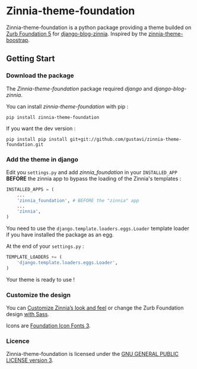 Zinnia-theme-foundation
=======================

Zinnia-theme-foundation is a python package providing a theme builded on [Zurb Foundation 5](http://foundation.zurb.com) for [django-blog-zinnia](https://github.com/Fantomas42/django-blog-zinnia). Inspired by the [zinnia-theme-boostrap](https://github.com/Fantomas42/zinnia-theme-bootstrap).

Getting Start
-------------

### Download the package

The *Zinnia-theme-foundation* package required *django* and *django-blog-zinnia*.

You can install *zinnia-theme-foundation* with pip :

```
pip install zinnia-theme-foundation
```

If you want the dev version :

```
pip install pip install git+git://github.com/gustavi/zinnia-theme-foundation.git
```

### Add the theme in django

Edit you `settings.py` and add *zinnia_foundation* in your `INSTALLED_APP` **BEFORE** the zinnia app to bypass the loading of the Zinnia's templates :

```python
INSTALLED_APPS = (
    ...
    'zinnia_foundation', # BEFORE the "zinnia" app
    ...
    'zinnia',
)
```

You need to use the `django.template.loaders.eggs.Loader` template loader if you have installed the package as an egg.

At the end of your `settings.py` :

```python
TEMPLATE_LOADERS += (
    'django.template.loaders.eggs.Loader',
)
```

Your theme is ready to use !

### Customize the design

You can [Customize Zinnia’s look and feel](http://docs.django-blog-zinnia.com/en/latest/how-to/customize_look_and_feel.html) or change the Zurb Foundation design [with Sass](http://foundation.zurb.com/docs/using-sass.html).

Icons are [Foundation Icon Fonts 3](http://zurb.com/playground/foundation-icon-fonts-3).

### Licence

Zinnia-theme-foundation is licensed under the [GNU GENERAL PUBLIC LICENSE version 3](http://www.gnu.org/licenses/gpl.txt).
